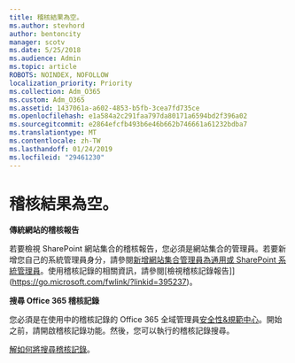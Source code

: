 ```yaml
---
title: 稽核結果為空。
ms.author: stevhord
author: bentoncity
manager: scotv
ms.date: 5/25/2018
ms.audience: Admin
ms.topic: article
ROBOTS: NOINDEX, NOFOLLOW
localization_priority: Priority
ms.collection: Adm_O365
ms.custom: Adm_O365
ms.assetid: 1437061a-a602-4853-b5fb-3cea7fd735ce
ms.openlocfilehash: e1a584a2c291faa797da80171a6594bd2f396a02
ms.sourcegitcommit: e2864efcfb493b6e46b662b746661a61232bdba7
ms.translationtype: MT
ms.contentlocale: zh-TW
ms.lasthandoff: 01/24/2019
ms.locfileid: "29461230"
---
```

# <a name="auditing-results-are-blank"></a>稽核結果為空。

 **傳統網站的稽核報告**
  
若要檢視 SharePoint 網站集合的稽核報告，您必須是網站集合的管理員。若要新增您自己的系統管理員身分，請參閱[新增網站集合管理員為通用或 SharePoint 系統管理員](https://go.microsoft.com/fwlink/?linkid=869390)。使用稽核記錄的相關資訊，請參閱[檢視稽核記錄報告]](https://go.microsoft.com/fwlink/?linkid=395237)。 
  
 **搜尋 Office 365 稽核記錄**
  
您必須是在使用中的稽核記錄的 Office 365 全域管理員[安全性&amp;規範中心](https://protection.office.com)。開始之前，請開啟稽核記錄功能。然後，您可以執行的稽核記錄搜尋。 
  
[解如何將搜尋稽核記錄](https://go.microsoft.com/fwlink/?linkid=708432)。
  

